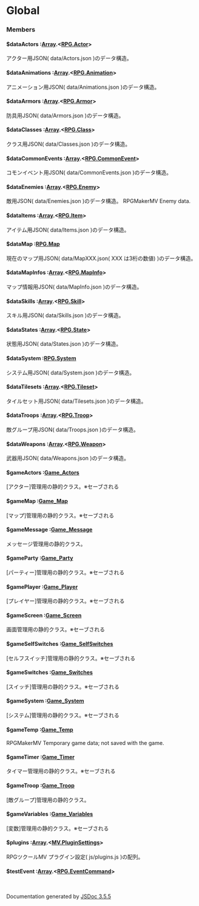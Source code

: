 # Global

### Members

#### $dataActors :[Array](Array.md).<[RPG.Actor](RPG.Actor.md)>
 アクター用JSON( data/Actors.json )のデータ構造。


#### $dataAnimations :[Array](Array.md).<[RPG.Animation](RPG.Animation.md)>
 アニメーション用JSON( data/Animations.json )のデータ構造。


#### $dataArmors :[Array](Array.md).<[RPG.Armor](RPG.Armor.md)>
 防具用JSON( data/Armors.json )のデータ構造。


#### $dataClasses :[Array](Array.md).<[RPG.Class](RPG.Class.md)>
 クラス用JSON( data/Classes.json )のデータ構造。


#### $dataCommonEvents :[Array](Array.md).<[RPG.CommonEvent](RPG.CommonEvent.md)>
 コモンイベント用JSON( data/CommonEvents.json )のデータ構造。


#### $dataEnemies :[Array](Array.md).<[RPG.Enemy](RPG.Enemy.md)>
 敵用JSON( data/Enemies.json )のデータ構造。 RPGMakerMV Enemy data.


#### $dataItems :[Array](Array.md).<[RPG.Item](RPG.Item.md)>
 アイテム用JSON( data/Items.json )のデータ構造。


#### $dataMap :[RPG.Map](RPG.Map.md)
 現在のマップ用JSON( data/MapXXX.json( XXX は3桁の数値) )のデータ構造。


#### $dataMapInfos :[Array](Array.md).<[RPG.MapInfo](RPG.MapInfo.md)>
 マップ情報用JSON( data/MapInfo.json )のデータ構造。


#### $dataSkills :[Array](Array.md).<[RPG.Skill](RPG.Skill.md)>
 スキル用JSON( data/Skills.json )のデータ構造。


#### $dataStates :[Array](Array.md).<[RPG.State](RPG.State.md)>
 状態用JSON( data/States.json )のデータ構造。


#### $dataSystem :[RPG.System](RPG.System.md)
 システム用JSON( data/System.json )のデータ構造。


#### $dataTilesets :[Array](Array.md).<[RPG.Tileset](RPG.Tileset.md)>
 タイルセット用JSON( data/Tilesets.json )のデータ構造。


#### $dataTroops :[Array](Array.md).<[RPG.Troop](RPG.Troop.md)>
 敵グループ用JSON( data/Troops.json )のデータ構造。


#### $dataWeapons :[Array](Array.md).<[RPG.Weapon](RPG.Weapon.md)>
 武器用JSON( data/Weapons.json )のデータ構造。


#### $gameActors :[Game_Actors](Game_Actors.md)
[アクター]管理用の静的クラス。※セーブされる


#### $gameMap :[Game_Map](Game_Map.md)
[マップ]管理用の静的クラス。※セーブされる


#### $gameMessage :[Game_Message](Game_Message.md)
 メッセージ管理用の静的クラス。


#### $gameParty :[Game_Party](Game_Party.md)
[パーティー]管理用の静的クラス。※セーブされる


#### $gamePlayer :[Game_Player](Game_Player.md)
[プレイヤー]管理用の静的クラス。※セーブされる


#### $gameScreen :[Game_Screen](Game_Screen.md)
 画面管理用の静的クラス。※セーブされる


#### $gameSelfSwitches :[Game_SelfSwitches](Game_SelfSwitches.md)
[セルフスイッチ]管理用の静的クラス。※セーブされる


#### $gameSwitches :[Game_Switches](Game_Switches.md)
[スイッチ]管理用の静的クラス。※セーブされる


#### $gameSystem :[Game_System](Game_System.md)
[システム]管理用の静的クラス。※セーブされる


#### $gameTemp :[Game_Temp](Game_Temp.md)
RPGMakerMV Temporary game data; not saved with the game.


#### $gameTimer :[Game_Timer](Game_Timer.md)
 タイマー管理用の静的クラス。※セーブされる


#### $gameTroop :[Game_Troop](Game_Troop.md)
[敵グループ]管理用の静的クラス。


#### $gameVariables :[Game_Variables](Game_Variables.md)
[変数]管理用の静的クラス。※セーブされる


#### $plugins :[Array](Array.md).<[MV.PluginSettings](MV.PluginSettings.md)>
RPGツクールMV プラグイン設定( js/plugins.js )の配列。


#### $testEvent :[Array](Array.md).<[RPG.EventCommand](RPG.EventCommand.md)>


 <br>

  Documentation generated by [JSDoc 3.5.5](https://github.com/jsdoc3/jsdoc)
